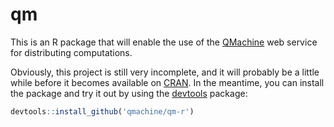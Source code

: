 qm
==

This is an R package that will enable the use of the
[QMachine](https://www.qmachine.org) web service for distributing computations.

Obviously, this project is still very incomplete, and it will probably be a
little while before it becomes available on [CRAN](http://cran.r-project.org).
In the meantime, you can install the package and try it out by using the
[devtools](https://github.com/hadley/devtools) package:

```r
devtools::install_github('qmachine/qm-r')
```

